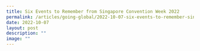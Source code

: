 ```yaml
---
title: Six Events to Remember from Singapore Convention Week 2022
permalink: /articles/going-global/2022-10-07-six-events-to-remember-singapore-convention-week-2022/
date: 2022-10-07
layout: post
description: ""
image: ""
---
```


